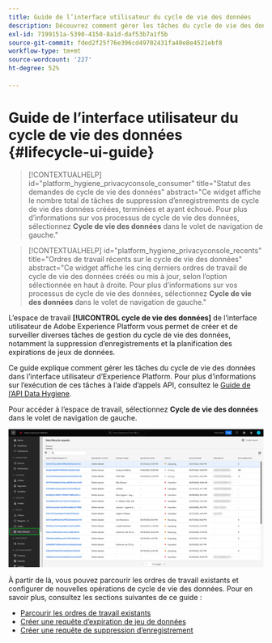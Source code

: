 ```yaml
---
title: Guide de l’interface utilisateur du cycle de vie des données
description: Découvrez comment gérer les tâches du cycle de vie des données dans l’interface utilisateur de Adobe Experience Platform.
exl-id: 7199151a-5390-4150-8a1d-daf53b7a1f5b
source-git-commit: fded2f25f76e396cd49702431fa40e8e4521ebf8
workflow-type: tm+mt
source-wordcount: '227'
ht-degree: 52%

---
```


# Guide de l’interface utilisateur du cycle de vie des données {#lifecycle-ui-guide}

>[!CONTEXTUALHELP]
>id="platform_hygiene_privacyconsole_consumer"
>title="Statut des demandes de cycle de vie des données"
>abstract="Ce widget affiche le nombre total de tâches de suppression d’enregistrements de cycle de vie des données créées, terminées et ayant échoué. Pour plus d’informations sur vos processus de cycle de vie des données, sélectionnez **Cycle de vie des données** dans le volet de navigation de gauche."

>[!CONTEXTUALHELP]
>id="platform_hygiene_privacyconsole_recents"
>title="Ordres de travail récents sur le cycle de vie des données"
>abstract="Ce widget affiche les cinq derniers ordres de travail de cycle de vie des données créés ou mis à jour, selon l’option sélectionnée en haut à droite. Pour plus d’informations sur vos processus de cycle de vie des données, sélectionnez **Cycle de vie des données** dans le volet de navigation de gauche."

L’espace de travail **[!UICONTROL cycle de vie des données]** de l’interface utilisateur de Adobe Experience Platform vous permet de créer et de surveiller diverses tâches de gestion du cycle de vie des données, notamment la suppression d’enregistrements et la planification des expirations de jeux de données.

Ce guide explique comment gérer les tâches du cycle de vie des données dans l’interface utilisateur d’Experience Platform. Pour plus d’informations sur l’exécution de ces tâches à l’aide d’appels API, consultez le [Guide de l’API Data Hygiene](../api/overview.md).

Pour accéder à l’espace de travail, sélectionnez **Cycle de vie des données** dans le volet de navigation de gauche.

![L’espace de travail [!UICONTROL Cycle de vie des données] dans l’interface utilisateur d’Experience Platform, avec [!UICONTROL Cycle de vie des données] en surbrillance dans le volet de navigation de gauche.](../images/ui/overview/home.png)

À partir de là, vous pouvez parcourir les ordres de travail existants et configurer de nouvelles opérations de cycle de vie des données. Pour en savoir plus, consultez les sections suivantes de ce guide :

* [Parcourir les ordres de travail existants](./browse.md)
* [Créer une requête d’expiration de jeu de données](./dataset-expiration.md)
* [Créer une requête de suppression d’enregistrement](./record-delete.md)
